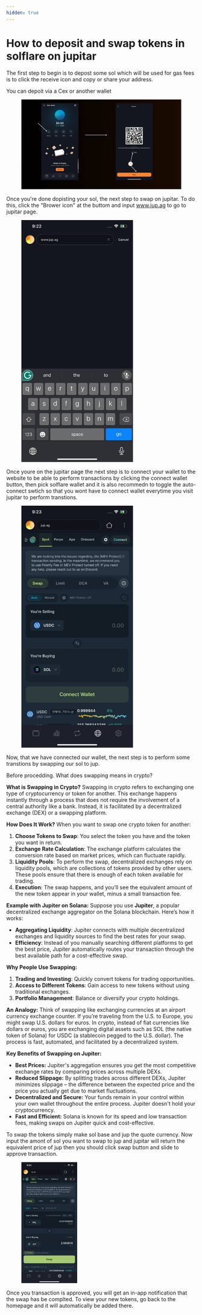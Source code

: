 ```yaml
---
hidden: true
---
```


# How to deposit and swap tokens in solflare on jupitar

The first step to begin is to depost some sol which will be used for gas fees is to click the receive icon and copy or share your address.&#x20;

You can depoit via a Cex or another wallet

<figure><img src="../../.gitbook/assets/deposite solflare.jpg" alt=""><figcaption></figcaption></figure>

Once you're done dopisting your sol, the next step to swap on jupitar. To do this, click the "Brower icon" at the buttom and input www.jup.ag to go to jupitar page.

<figure><img src="../../.gitbook/assets/image (1).png" alt="" width="296"><figcaption></figcaption></figure>

Once youre on the jupitar page the next step is to connect your wallet to the website to be able to perform transactions by clicking the connect wallet button, then pick solflare wallet and it is also recommedn to toggle the auto-connect swtich so that you wont have to connect wallet everytime you visit jupitar to perform transtions.

<figure><img src="../../.gitbook/assets/image (2).png" alt="" width="296"><figcaption></figcaption></figure>

Now, that we have connected our wallet, the next step is to perform some transtions by swapping our sol to jup.

Before procedding. What does swapping means in crypto?

**What is Swapping in Crypto?** Swapping in crypto refers to exchanging one type of cryptocurrency or token for another. This exchange happens instantly through a process that does not require the involvement of a central authority like a bank. Instead, it is facilitated by a decentralized exchange (DEX) or a swapping platform.

**How Does It Work?** When you want to swap one crypto token for another:

1. **Choose Tokens to Swap**: You select the token you have and the token you want in return.
2. **Exchange Rate Calculation**: The exchange platform calculates the conversion rate based on market prices, which can fluctuate rapidly.
3. **Liquidity Pools**: To perform the swap, decentralized exchanges rely on liquidity pools, which are collections of tokens provided by other users. These pools ensure that there is enough of each token available for trading.
4. **Execution**: The swap happens, and you’ll see the equivalent amount of the new token appear in your wallet, minus a small transaction fee.

**Example with Jupiter on Solana:** Suppose you use **Jupiter**, a popular decentralized exchange aggregator on the Solana blockchain. Here’s how it works:

* **Aggregating Liquidity**: Jupiter connects with multiple decentralized exchanges and liquidity sources to find the best rates for your swap.
* **Efficiency**: Instead of you manually searching different platforms to get the best price, Jupiter automatically routes your transaction through the best available path for a cost-effective swap.

**Why People Use Swapping:**

1. **Trading and Investing**: Quickly convert tokens for trading opportunities.
2. **Access to Different Tokens**: Gain access to new tokens without using traditional exchanges.
3. **Portfolio Management**: Balance or diversify your crypto holdings.

**An Analogy:** Think of swapping like exchanging currencies at an airport currency exchange counter. If you’re traveling from the U.S. to Europe, you might swap U.S. dollars for euros. In crypto, instead of fiat currencies like dollars or euros, you are exchanging digital assets such as SOL (the native token of Solana) for USDC (a stablecoin pegged to the U.S. dollar). The process is fast, automated, and facilitated by a decentralized system.

**Key Benefits of Swapping on Jupiter:**

* **Best Prices:** Jupiter's aggregation ensures you get the most competitive exchange rates by comparing prices across multiple DEXs.
* **Reduced Slippage:** By splitting trades across different DEXs, Jupiter minimizes slippage – the difference between the expected price and the price you actually get due to market fluctuations.
* **Decentralized and Secure:** Your funds remain in your control within your own wallet throughout the entire process. Jupiter doesn't hold your cryptocurrency.
* **Fast and Efficient:** Solana is known for its speed and low transaction fees, making swaps on Jupiter quick and cost-effective.

To swap the tokens simply make sol base and jup the quote currency. Now input the amont of sol you want to swap to jup and jupitar will return the equivalent price of jup then you should click swap button and slide to approve transaction.

<figure><img src="../../.gitbook/assets/image (3).png" alt="" width="148"><figcaption></figcaption></figure>

Once you transaction is approved, you will get an in-app notification that the swap has be complted. To view your new tokens, go back to the homepage and it will automatically be added there.
